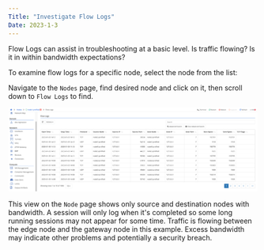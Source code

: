 ```yaml
---
Title: "Investigate Flow Logs" 
Date: 2023-1-3
---
```

Flow Logs can assist in troubleshooting at a basic level. Is traffic flowing? Is it in within bandwidth expectations?

To examine flow logs for a specific node, select the node from the list:

Navigate to the `Nodes` page, find desired node and click on it, then scroll down to `Flow Logs` to find.

![img](flow-logs-node.png)

This view on the `Node` page shows only source and destination nodes with bandwidth. A session will only log when it's completed so some long running sessions may not appear for some time. Traffic is flowing between the edge node and the gateway node in this example. Excess bandwidth may indicate other problems and potentially a security breach.

